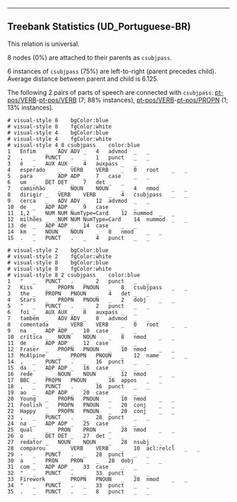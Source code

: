 

--------------------------------------------------------------------------------

## Treebank Statistics (UD_Portuguese-BR)

This relation is universal.

8 nodes (0%) are attached to their parents as `csubjpass`.

6 instances of `csubjpass` (75%) are left-to-right (parent precedes child).
Average distance between parent and child is 6.125.

The following 2 pairs of parts of speech are connected with `csubjpass`: [pt-pos/VERB]()-[pt-pos/VERB]() (7; 88% instances), [pt-pos/VERB]()-[pt-pos/PROPN]() (1; 13% instances).


~~~ conllu
# visual-style 8	bgColor:blue
# visual-style 8	fgColor:white
# visual-style 4	bgColor:blue
# visual-style 4	fgColor:white
# visual-style 4 8 csubjpass	color:blue
1	Enfim	_	ADV	ADV	_	4	advmod	_	_
2	,	_	PUNCT	.	_	1	punct	_	_
3	é	_	AUX	AUX	_	4	auxpass	_	_
4	esperado	_	VERB	VERB	_	0	root	_	_
5	para	_	ADP	ADP	_	7	case	_	_
6	um	_	DET	DET	_	7	det	_	_
7	caminhão	_	NOUN	NOUN	_	4	nmod	_	_
8	dirigir	_	VERB	VERB	_	4	csubjpass	_	_
9	cerca	_	ADV	ADV	_	12	advmod	_	_
10	de	_	ADP	ADP	_	9	case	_	_
11	1,2	_	NUM	NUM	NumType=Card	12	nummod	_	_
12	milhões	_	NUM	NUM	NumType=Card	14	nummod	_	_
13	de	_	ADP	ADP	_	14	case	_	_
14	km	_	NOUN	NOUN	_	8	nmod	_	_
15	.	_	PUNCT	.	_	4	punct	_	_

~~~


~~~ conllu
# visual-style 2	bgColor:blue
# visual-style 2	fgColor:white
# visual-style 8	bgColor:blue
# visual-style 8	fgColor:white
# visual-style 8 2 csubjpass	color:blue
1	"	_	PUNCT	.	_	2	punct	_	_
2	Kiss	_	PROPN	PNOUN	_	8	csubjpass	_	_
3	the	_	PROPN	PNOUN	_	4	det	_	_
4	Stars	_	PROPN	PNOUN	_	2	dobj	_	_
5	"	_	PUNCT	.	_	2	punct	_	_
6	foi	_	AUX	AUX	_	8	auxpass	_	_
7	também	_	ADV	ADV	_	8	advmod	_	_
8	comentada	_	VERB	VERB	_	0	root	_	_
9	na	_	ADP	ADP	_	10	case	_	_
10	crítica	_	NOUN	NOUN	_	8	nmod	_	_
11	de	_	ADP	ADP	_	12	case	_	_
12	Fraser	_	PROPN	PNOUN	_	10	nmod	_	_
13	McAlpine	_	PROPN	PNOUN	_	12	name	_	_
14	,	_	PUNCT	.	_	16	punct	_	_
15	da	_	ADP	ADP	_	16	case	_	_
16	rede	_	NOUN	NOUN	_	12	nmod	_	_
17	BBC	_	PROPN	PNOUN	_	16	appos	_	_
18	,	_	PUNCT	.	_	16	punct	_	_
19	ao	_	ADP	ADP	_	20	case	_	_
20	Young	_	PROPN	PNOUN	_	10	nmod	_	_
21	Foolish	_	PROPN	PNOUN	_	20	conj	_	_
22	Happy	_	PROPN	PNOUN	_	20	conj	_	_
23	,	_	PUNCT	.	_	28	punct	_	_
24	na	_	ADP	ADP	_	25	case	_	_
25	qual	_	PRON	PRON	_	28	nmod	_	_
26	o	_	DET	DET	_	27	det	_	_
27	redator	_	NOUN	NOUN	_	28	nsubj	_	_
28	comparou	_	VERB	VERB	_	10	acl:relcl	_	_
29	-	_	PUNCT	.	_	28	punct	_	_
30	a	_	PRON	PRON	_	28	dobj	_	_
31	com	_	ADP	ADP	_	33	case	_	_
32	"	_	PUNCT	.	_	33	punct	_	_
33	Firework	_	PROPN	PNOUN	_	28	nmod	_	_
34	"	_	PUNCT	.	_	33	punct	_	_
35	.	_	PUNCT	.	_	8	punct	_	_

~~~


